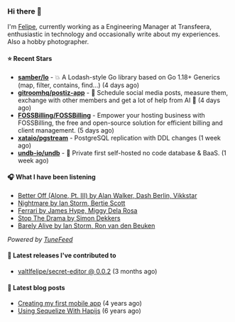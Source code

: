 ### Hi there 👋

I'm [Felipe](https://felipevm.com), currently working as a Engineering Manager at Transfeera, enthusiastic in technology and occasionally write about my experiences. Also a hobby photographer.

#### ⭐ Recent Stars
- **[samber/lo](https://github.com/samber/lo)** - 💥  A Lodash-style Go library based on Go 1.18&#43; Generics (map, filter, contains, find...) (4 days ago)
- **[gitroomhq/postiz-app](https://github.com/gitroomhq/postiz-app)** - 📨 Schedule social media posts, measure them, exchange with other members and get a lot of help from AI 🚀 (4 days ago)
- **[FOSSBilling/FOSSBilling](https://github.com/FOSSBilling/FOSSBilling)** - Empower your hosting business with FOSSBilling, the free and open-source solution for efficient billing and client management. (5 days ago)
- **[xataio/pgstream](https://github.com/xataio/pgstream)** - PostgreSQL replication with DDL changes (1 week ago)
- **[undb-io/undb](https://github.com/undb-io/undb)** - 🚀 Private first self-hosted no code database &amp; BaaS. (1 week ago)

#### 🎧 What I have been listening
- [Better Off (Alone, Pt. III) by Alan Walker, Dash Berlin, Vikkstar](https://open.spotify.com/track/0SML6wWerD0yI2Xd4OUC1R)
- [Nightmare by Ian Storm, Bertie Scott](https://open.spotify.com/track/5oTgVrx6iZ8S7vlTkR4hpJ)
- [Ferrari by James Hype, Miggy Dela Rosa](https://open.spotify.com/track/4zN21mbAuaD0WqtmaTZZeP)
- [Stop The Drama by Simon Dekkers](https://open.spotify.com/track/6aVG4WgwlWcAmeAd5KlwUZ)
- [Barely Alive by Ian Storm, Ron van den Beuken](https://open.spotify.com/track/1VRuEa4Si9rPXJZFBJJQnl)

_Powered by [TuneFeed](https://tunefeed.app?ref=valtlfelipe-gh-profile)_ 

#### 🚀 Latest releases I've contributed to


- [valtlfelipe/secret-editor @ 0.0.2](https://github.com/valtlfelipe/secret-editor/releases/tag/0.0.2) (3 months ago)

#### 📄 Latest blog posts
- [Creating my first mobile app](https://felipevm.com/posts/creating-my-first-mobile-app/) (4 years ago)
- [Using Sequelize With Hapijs](https://felipevm.com/posts/using-sequelize-with-hapijs/) (6 years ago)
